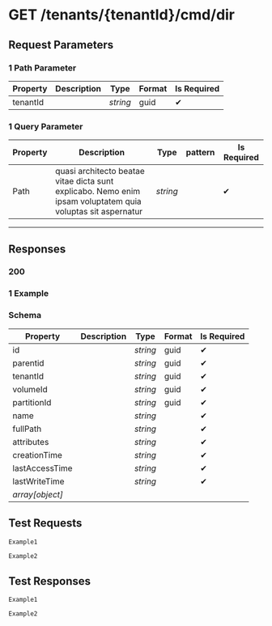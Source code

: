 # **GET**   /tenants/{tenantId}/cmd/dir

## __Request Parameters__

### 1 Path Parameter

   | Property | Description | Type     | Format | Is Required |
   | -------- | ----------- | -------- | ------ | ----------- |
   | tenantId |             | _string_ | guid   | ✔           |

### 1 Query Parameter

 | Property | Description                                                                                                 | Type     | pattern | Is Required |
 | -------- | ----------------------------------------------------------------------------------------------------------- | -------- | ------- | ----------- |
 | Path     | quasi architecto beatae vitae dicta sunt explicabo. Nemo enim ipsam voluptatem quia voluptas sit aspernatur | _string_ |         | ✔           |
  ___

## __Responses__

### __200__

### 1 Example
  
### Schema


| Property        | Description | Type     | Format | Is Required |
| --------------- | ----------- | -------- | ------ | ----------- |
| id              |             | _string_ | guid   | ✔           |
| parentid        |             | _string_ | guid   | ✔           |
| tenantId        |             | _string_ | guid   | ✔           |
| volumeId        |             | _string_ | guid   | ✔           |
| partitionId     |             | _string_ | guid   | ✔           |
| name            |             | _string_ |        | ✔           |
| fullPath        |             | _string_ |        | ✔           |
| attributes      |             | _string_ |        | ✔           |
| creationTime    |             | _string_ |        | ✔           |
| lastAccessTime  |             | _string_ |        | ✔           |
| lastWriteTime   |             | _string_ |        | ✔           |
| _array[object]_ |             |          |        |             |

## __Test Requests__

```cURL tab= 
Example1
```

```C# tab=
Example2
```

## __Test Responses__

```cURL tab= 
Example1
```

```C# tab=
Example2
```
